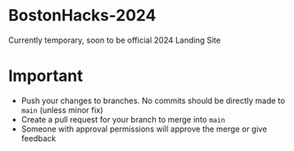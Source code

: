 # BostonHacks-2024
Currently temporary, soon to be official 2024 Landing Site

# Important
- Push your changes to branches. No commits should be directly made to `main` (unless minor fix)
- Create a pull request for your branch to merge into `main`
- Someone with approval permissions will approve the merge or give feedback
